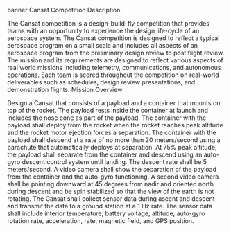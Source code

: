 banner
Cansat Competition Description:

The Cansat competition is a design-build-fly competition that provides teams with an opportunity to experience the design life-cycle of an aerospace system. The Cansat competition is designed to reflect a typical aerospace program on a small scale and includes all aspects of an aerospace program from the preliminary design review to post flight review. The mission and its requirements are designed to reflect various aspects of real world missions including telemetry, communications, and autonomous operations. Each team is scored throughout the competition on real-world deliverables such as schedules, design review presentations, and demonstration flights.
Mission Overview:

Design a Cansat that consists of a payload and a container that mounts on top of the rocket. The payload rests inside the container at launch and includes the nose cone as part of the payload.
The container with the payload shall deploy from the rocket when the rocket reaches peak altitude and the rocket motor ejection forces a separation. The container with the payload shall descend at a rate of no more than 20 meters/second using a parachute that automatically deploys at separation.
At 75% peak altitude, the payload shall separate from the container and descend using an auto-gyro descent control system until landing. The descent rate shall be 5 meters/second.
A video camera shall show the separation of the payload from the container and the auto-gyro functioning. A second video camera shall be pointing downward at 45 degrees from nadir and oriented north during descent and be spin stabilized so that the view of the earth is not rotating.
The Cansat shall collect sensor data during ascent and descent and transmit the data to a ground station at a 1 Hz rate. The sensor data shall include interior temperature, battery voltage, altitude, auto-gyro rotation rate, acceleration, rate, magnetic field, and GPS position.
